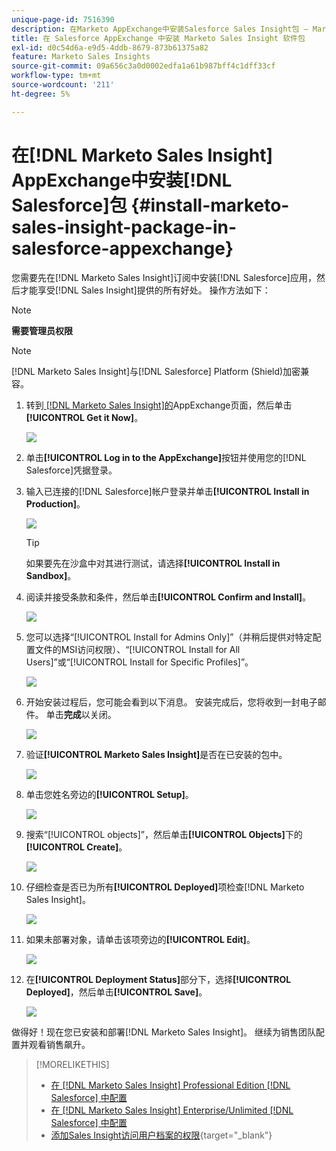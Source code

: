 ```yaml
---
unique-page-id: 7516390
description: 在Marketo AppExchange中安装Salesforce Sales Insight包 — Marketo文档 — 产品文档
title: 在 Salesforce AppExchange 中安装 Marketo Sales Insight 软件包
exl-id: d0c54d6a-e9d5-4ddb-8679-873b61375a82
feature: Marketo Sales Insights
source-git-commit: 09a656c3a0d0002edfa1a61b987bff4c1dff33cf
workflow-type: tm+mt
source-wordcount: '211'
ht-degree: 5%

---
```


# 在[!DNL Marketo Sales Insight] AppExchange中安装[!DNL Salesforce]包 {#install-marketo-sales-insight-package-in-salesforce-appexchange}

您需要先在[!DNL Marketo Sales Insight]订阅中安装[!DNL Salesforce]应用，然后才能享受[!DNL Sales Insight]提供的所有好处。 操作方法如下：

>[!NOTE]
>
>**需要管理员权限**

>[!NOTE]
>
>[!DNL Marketo Sales Insight]与[!DNL Salesforce] Platform (Shield)加密兼容。

1. 转到[ [!DNL Marketo Sales Insight]的](https://appexchange.salesforce.com/listingDetail?listingId=a0N30000001SVZmEAO)AppExchange页面，然后单击&#x200B;**[!UICONTROL Get it Now]**。

   ![](assets/install-marketo-sales-insight-package-in-salesforce-appexchange-1.png)

1. 单击&#x200B;**[!UICONTROL Log in to the AppExchange]**&#x200B;按钮并使用您的[!DNL Salesforce]凭据登录。

1. 输入已连接的[!DNL Salesforce]帐户登录并单击&#x200B;**[!UICONTROL Install in Production]**。

   ![](assets/install-marketo-sales-insight-package-in-salesforce-appexchange-2.png)

   >[!TIP]
   >
   >如果要先在沙盒中对其进行测试，请选择&#x200B;**[!UICONTROL Install in Sandbox]**。

1. 阅读并接受条款和条件，然后单击&#x200B;**[!UICONTROL Confirm and Install]**。

   ![](assets/install-marketo-sales-insight-package-in-salesforce-appexchange-3.png)

1. 您可以选择“[!UICONTROL Install for Admins Only]”（并稍后提供对特定配置文件的MSI访问权限）、“[!UICONTROL Install for All Users]”或“[!UICONTROL Install for Specific Profiles]”。

   ![](assets/install-marketo-sales-insight-package-in-salesforce-appexchange-4.png)

1. 开始安装过程后，您可能会看到以下消息。 安装完成后，您将收到一封电子邮件。 单击&#x200B;**完成**&#x200B;以关闭。

   ![](assets/install-marketo-sales-insight-package-in-salesforce-appexchange-5.png)

1. 验证&#x200B;**[!UICONTROL Marketo Sales Insight]**&#x200B;是否在已安装的包中。

   ![](assets/install-marketo-sales-insight-package-in-salesforce-appexchange-6.png)

1. 单击您姓名旁边的&#x200B;**[!UICONTROL Setup]**。

   ![](assets/install-marketo-sales-insight-package-in-salesforce-appexchange-7.png)

1. 搜索“[!UICONTROL objects]”，然后单击&#x200B;**[!UICONTROL Objects]**&#x200B;下的&#x200B;**[!UICONTROL Create]**。

   ![](assets/install-marketo-sales-insight-package-in-salesforce-appexchange-8.png)

1. 仔细检查是否已为所有&#x200B;**[!UICONTROL Deployed]**&#x200B;项检查[!DNL Marketo Sales Insight]。

   ![](assets/install-marketo-sales-insight-package-in-salesforce-appexchange-9.png)

1. 如果未部署对象，请单击该项旁边的&#x200B;**[!UICONTROL Edit]**。

   ![](assets/install-marketo-sales-insight-package-in-salesforce-appexchange-10.png)

1. 在&#x200B;**[!UICONTROL Deployment Status]**&#x200B;部分下，选择&#x200B;**[!UICONTROL Deployed]**，然后单击&#x200B;**[!UICONTROL Save]**。

   ![](assets/install-marketo-sales-insight-package-in-salesforce-appexchange-11.png)

做得好！现在您已安装和部署[!DNL Marketo Sales Insight]。 继续为销售团队配置并观看销售飙升。

>[!MORELIKETHIS]
>
>* [在 [!DNL Marketo Sales Insight] Professional Edition [!DNL Salesforce] 中配置](/help/marketo/product-docs/marketo-sales-insight/msi-for-salesforce/configuration/configure-marketo-sales-insight-in-salesforce-professional-edition.md)
>* [在 [!DNL Marketo Sales Insight] Enterprise/Unlimited [!DNL Salesforce] 中配置](/help/marketo/product-docs/marketo-sales-insight/msi-for-salesforce/configuration/configure-marketo-sales-insight-in-salesforce-enterprise-unlimited.md)
>* [添加Sales Insight访问用户档案的权限](/help/marketo/product-docs/marketo-sales-insight/msi-for-salesforce/configuration/add-sales-insight-access-to-profiles.md){target="_blank"}
